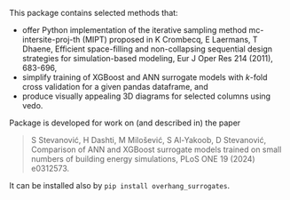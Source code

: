 This package contains selected methods that:
- offer Python implementation of the iterative sampling method mc-intersite-proj-th (MIPT) proposed in 
  K Crombecq, E Laermans, T Dhaene,
  Efficient space-filling and non-collapsing sequential design strategies for simulation-based modeling,
  Eur J Oper Res 214 (2011), 683-696,
- simplify training of XGBoost and ANN surrogate models with *k*-fold cross validation for a given pandas dataframe, and
- produce visually appealing 3D diagrams for selected columns using vedo.

Package is developed for work on (and described in) the paper
> S Stevanović, H Dashti, M Milošević, S Al-Yakoob, D Stevanović, 
> Comparison of ANN and XGBoost surrogate models trained on small numbers of building energy simulations,
> PLoS ONE 19 (2024) e0312573.

It can be installed also by `pip install overhang_surrogates`.

